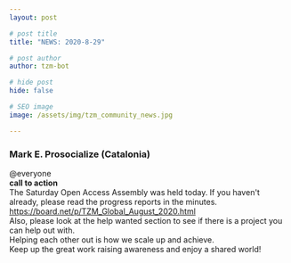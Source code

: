 ```yaml
---
layout: post

# post title
title: "NEWS: 2020-8-29"

# post author
author: tzm-bot

# hide post
hide: false

# SEO image
image: /assets/img/tzm_community_news.jpg

---
```


### Mark E. Prosocialize (Catalonia)

@​everyone    
**call to action**  
The Saturday Open Access Assembly was held today. If you haven't already, please read the progress reports in the minutes. https://board.net/p/TZM_Global_August_2020.html   
Also, please look at the help wanted section to see if there is a project you can help out with.   
Helping each other out is how we scale up and achieve.   
Keep up the great work raising awareness and enjoy a shared world!  



